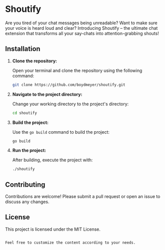 # Shoutify
Are you tired of your chat messages being unreadable? Want to make sure your voice is heard loud and clear? Introducing Shoutify – the ultimate chat extension that transforms all your say-chats into attention-grabbing shouts!

## Installation

1. **Clone the repository:**

   Open your terminal and clone the repository using the following command:

   ```bash
   git clone https://github.com/boydmeyer/shoutify.git
   ```

2. **Navigate to the project directory:**

   Change your working directory to the project's directory:

   ```bash
   cd shoutify
   ```

3. **Build the project:**

   Use the `go build` command to build the project:

   ```bash
   go build
   ```

4. **Run the project:**

   After building, execute the project with:

   ```bash
   ./shoutify
   ```

## Contributing

Contributions are welcome! Please submit a pull request or open an issue to discuss any changes.

## License

This project is licensed under the MIT License.

```

Feel free to customize the content according to your needs.
```